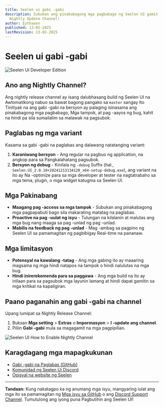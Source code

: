 ```yaml
---
title: Seelen ui gabi -gabi
description: Subukan ang pinakabagong mga pagbabago ng Seelen UI gamit ang
  Nightly Update Channel!
author: Eythaann
published: 13-02-2025
lastRevision: 13-02-2025
---
```


# Seelen ui gabi -gabi

![Seelen UI Developer Edition](https://github.com/user-attachments/assets/76634b49-7b09-4ef2-9643-e93542309f5d)

## Ano ang Nightly Channel?

Ang nightly release channel ay isang dalubhasang build ng Seelen UI na
Awtomatikong nabuo sa bawat bagong pangako sa `master` sangay Ito Tinitiyak na
ang gabi -gabi na bersyon ay palaging isinasama ang pinakabagong mga pagbabago,
Mga tampok, at pag -aayos ng bug, kahit na hindi pa sila sumailalim sa malawak
na pagsubok.

## Paglabas ng mga variant

Kasama sa gabi -gabi na paglabas ang dalawang natatanging variant:

1. **Karaniwang bersyon** - Ang regular na pagbuo ng application, na angkop para
   sa Pangkalahatang pagsubok.
2. **Bersyon ng debug** - Kinilala ng `-debug` Suffix (hal.,
   `Seelen.UI_2.0.10+20241213134120_x64-setup-debug.exe`), ang variant na ito ay
   Na -optimize para sa mga developer at tester na nagtatrabaho sa mga tema,
   plugin, o mga widget katugma sa Seelen UI.

## Mga Pakinabang

- **Maagang pag -access sa mga tampok** - Subukan ang pinakabagong mga
  pagpapabuti bago sila makarating matatag na paglabas.
- **Proactive na pag -uulat ng isyu** - Tulungan na kilalanin at malutas ang mga
  bug nang maaga sa pag -unlad ng pag -unlad.
- **Mabilis na feedback ng pag -unlad** - Mag -ambag sa pagpino ng Seelen UI sa
  pamamagitan ng pagbibigay Real-time na pananaw.

## Mga limitasyon

- **Potensyal na kawalang -tatag** - Ang mga gabing ito ay maaaring magsama ng
  mga hindi natapos na tampok o hindi nalulutas na mga bug.
- **Hindi inirerekomenda para sa paggawa** - Ang mga build na ito ay inilaan
  para sa pagsubok mga layunin lamang at hindi dapat gamitin sa mga kritikal na
  kapaligiran.

## Paano paganahin ang gabi -gabi na channel

Upang lumipat sa Nightly Release Channel:

1. Buksan **Mga setting** > **Extras** o **Impormasyon** > **I -update ang
   channel**.
2. Piliin **Gabi -gabi** mula sa magagamit na mga pagpipilian.

![Seelen UI How to Enable Nightly Channel](https://github.com/user-attachments/assets/ae88aeac-98cc-4424-a9e7-fb59740b694e)

## Karagdagang mga mapagkukunan

- [Gabi -gabi na Paglabas (GitHub)](https://github.com/eythaann/Seelen-UI/releases/tag/nightly)
- [Komunidad ng Seelen Ui Discord](https://discord.gg/ABfASx5ZAJ)
- [Opisyal na website ng Seelen](https://seelen.io)

---

**Tandaan:** Kung nakatagpo ka ng anumang mga isyu, mangyaring iulat ang mga ito
sa pamamagitan ng
[Mga isyu sa GitHub](https://github.com/eythaann/Seelen-UI/issues) o ang
[Discord Support Channel](https://discord.gg/ABfASx5ZAJ). Tumutulong ang iyong
puna Pagbutihin ang Seelen UI!
